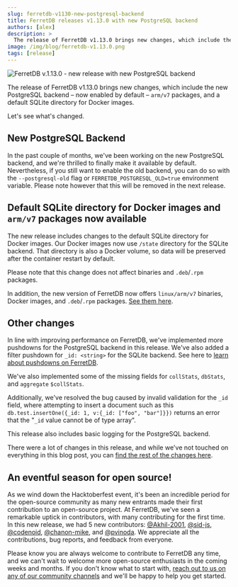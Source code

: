 ```yaml
---
slug: ferretdb-v1130-new-postgresql-backend
title: FerretDB releases v1.13.0 with new PostgreSQL backend
authors: [alex]
description: >
  The release of FerretDB v1.13.0 brings new changes, which include the new PostgreSQL backend – now enabled by default – `arm/v7` packages, and a default SQLite directory for Docker images.
image: /img/blog/ferretdb-v1.13.0.png
tags: [release]
---
```


![FerretDB v.1.13.0 - new release with new PostgreSQL backend](/img/blog/ferretdb-v1.13.0.png)

The release of FerretDB v1.13.0 brings new changes, which include the new PostgreSQL backend – now enabled by default – `arm/v7` packages, and a default SQLite directory for Docker images.

<!--truncate-->

Let's see what's changed.

## New PostgreSQL Backend

In the past couple of months, we've been working on the new PostgreSQL backend, and we're thrilled to finally make it available by default.
Nevertheless, if you still want to enable the old backend, you can do so with the `--postgresql-old` flag or `FERRETDB_POSTGRESQL_OLD=true` environment variable.
Please note however that this will be removed in the next release.

## Default SQLite directory for Docker images and `arm/v7` packages now available

The new release includes changes to the default SQLite directory for Docker images.
Our Docker images now use `/state` directory for the SQLite backend.
That directory is also a Docker volume, so data will be preserved after the container restart by default.

Please note that this change does not affect binaries and `.deb`/`.rpm` packages.

In addition, the new version of FerretDB now offers `linux/arm/v7` binaries, Docker images, and `.deb`/`.rpm` packages.
[See them here](https://github.com/FerretDB/FerretDB/releases/).

## Other changes

In line with improving performance on FerretDB, we've implemented more pushdowns for the PostgreSQL backend in this release.
We've also added a filter pushdown for `_id: <string>` for the SQLite backend.
See here to [learn about pushdowns on FerretDB](https://blog.ferretdb.io/ferretdb-v-0-9-3-improved-aggregation-pipeline-support/).

We've also implemented some of the missing fields for `collStats`, `dbStats`, and `aggregate` `$collStats`.

Additionally, we've resolved the bug caused by invalid validation for the `_id` field, where attempting to insert a document such as this `db.test.insertOne({_id: 1, v:{_id: ["foo", "bar"]}})` returns an error that the "`_id` value cannot be of type array".

This release also includes basic logging for the PostgreSQL backend.

There were a lot of changes in this release, and while we've not touched on everything in this blog post, you can [find the rest of the changes here](https://github.com/FerretDB/FerretDB/releases/tag/v1.13.0).

## An eventful season for open source!

As we wind down the Hacktoberfest event, it's been an incredible period for the open-source community as many new entrants made their first contribution to an open-source project.
At FerretDB, we've seen a remarkable uptick in contributors, with many contributing for the first time.
In this new release, we had 5 new contributors: [@Akhil-2001](https://github.com/Akhil-2001), [@sid-js](https://github.com/sid-js), [@codenoid](https://github.com/codenoid), [@chanon-mike](https://github.com/chanon-mike), and [@pvinoda](https://github.com/pvinoda).
We appreciate all the contributions, bug reports, and feedback from everyone.

Please know you are always welcome to contribute to FerretDB any time, and we can't wait to welcome more open-source enthusiasts in the coming weeks and months.
If you don't know what to start with, [reach out to us on any of our community channels](https://docs.ferretdb.io/#community) and we'll be happy to help you get started.
